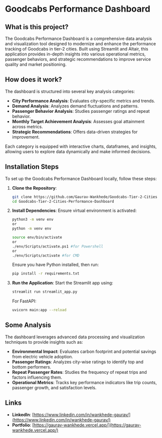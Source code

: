 # Goodcabs Performance Dashboard

## What is this project?

The Goodcabs Performance Dashboard is a comprehensive data analysis and visualization tool designed to modernize and enhance the performance tracking of Goodcabs in tier-2 cities. Built using Streamlit and Altair, this application provides in-depth insights into various operational metrics, passenger behaviors, and strategic recommendations to improve service quality and market positioning.

## How does it work?

The dashboard is structured into several key analysis categories:
- **City Performance Analysis**: Evaluates city-specific metrics and trends.
- **Demand Analysis**: Analyzes demand fluctuations and patterns.
- **Passenger Behavior Analysis**: Studies passenger ratings and repeat behavior.
- **Monthly Target Achievement Analysis**: Assesses goal attainment across metrics.
- **Strategic Recommendations**: Offers data-driven strategies for improvement.

Each category is equipped with interactive charts, dataframes, and insights, allowing users to explore data dynamically and make informed decisions.

## Installation Steps

To set up the Goodcabs Performance Dashboard locally, follow these steps:

1. **Clone the Repository**:
   ```bash
   git clone https://github.com/Gaurav-Wankhede/Goodcabs-Tier-2-Cities-Performance-Dashboard.git
   cd Goodcabs-Tier-2-Cities-Performance-Dashboard
   ```

2. **Install Dependencies**:
    Ensure virtual environment is activated:
    ```bash
    python3 -m venv env
    or
    python -m venv env
    ```
    ```bash
    source env/bin/activate 
    or
    ./env/Scripts/activate.ps1 #for Powershell
    or
    ./env/Scripts/activate #for CMD
    ```
   Ensure you have Python installed, then run:
   ```bash
   pip install -r requirements.txt
   ```

3. **Run the Application**:
   Start the Streamlit app using:
   ```bash
   streamlit run streamlit_app.py
   ```
   For FastAPI:
   ```bash
   uvicorn main:app --reload

## Some Analysis

The dashboard leverages advanced data processing and visualization techniques to provide insights such as:
- **Environmental Impact**: Evaluates carbon footprint and potential savings from electric vehicle adoption.
- **Passenger Ratings**: Analyzes city-wise ratings to identify top and bottom performers.
- **Repeat Passenger Rates**: Studies the frequency of repeat trips and factors influencing them.
- **Operational Metrics**: Tracks key performance indicators like trip counts, passenger growth, and satisfaction levels.

## Links

- **LinkedIn**: [https://www.linkedin.com/in/wankhede-gaurav/](https://www.linkedin.com/in/wankhede-gaurav/)
- **Portfolio**: [https://gaurav-wankhede.vercel.app/](https://gaurav-wankhede.vercel.app/)

